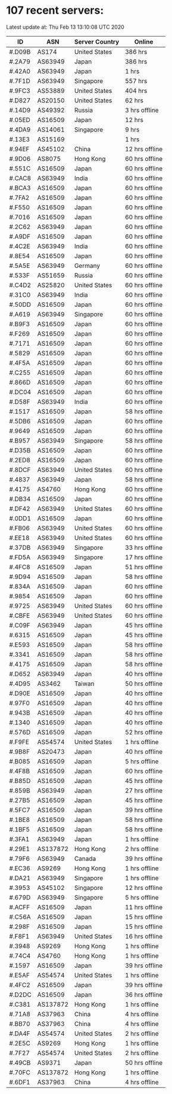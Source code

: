 # 107 recent servers:

Latest update at: Thu Feb 13 13:10:08 UTC 2020

| ID | ASN | Server Country | Online |
| -- | --- | -------------- | ------ |
| #.D09B | AS174 | United States | 386 hrs |
| #.2A79 | AS63949 | Japan | 386 hrs |
| #.42A0 | AS63949 | Japan | 1 hrs |
| #.7F1D | AS63949 | Singapore | 557 hrs |
| #.9FC3 | AS53889 | United States | 404 hrs |
| #.D827 | AS20150 | United States | 62 hrs |
| #.14D9 | AS49392 | Russia | 3 hrs offline |
| #.05ED | AS16509 | Japan | 12 hrs |
| #.4DA9 | AS14061 | Singapore | 9 hrs |
| #.13E3 | AS15169 |  | 1 hrs |
| #.94EF | AS45102 | China | 12 hrs offline |
| #.9D06 | AS8075 | Hong Kong | 60 hrs offline |
| #.551C | AS16509 | Japan | 60 hrs offline |
| #.CAC8 | AS63949 | India | 60 hrs offline |
| #.BCA3 | AS16509 | Japan | 60 hrs offline |
| #.7FA2 | AS16509 | Japan | 60 hrs offline |
| #.F550 | AS16509 | Japan | 60 hrs offline |
| #.7016 | AS16509 | Japan | 60 hrs offline |
| #.2C62 | AS63949 | Japan | 60 hrs offline |
| #.A9DF | AS16509 | Japan | 60 hrs offline |
| #.4C2E | AS63949 | India | 60 hrs offline |
| #.8E54 | AS16509 | Japan | 60 hrs offline |
| #.5A5E | AS63949 | Germany | 60 hrs offline |
| #.533F | AS51659 | Russia | 60 hrs offline |
| #.C4D2 | AS25820 | United States | 60 hrs offline |
| #.31C0 | AS63949 | India | 60 hrs offline |
| #.50DD | AS16509 | Japan | 60 hrs offline |
| #.A619 | AS63949 | Singapore | 60 hrs offline |
| #.B9F3 | AS16509 | Japan | 60 hrs offline |
| #.F269 | AS16509 | Japan | 60 hrs offline |
| #.7171 | AS16509 | Japan | 60 hrs offline |
| #.5829 | AS16509 | Japan | 60 hrs offline |
| #.4F5A | AS16509 | Japan | 60 hrs offline |
| #.C255 | AS16509 | Japan | 60 hrs offline |
| #.866D | AS16509 | Japan | 60 hrs offline |
| #.DC04 | AS16509 | Japan | 60 hrs offline |
| #.D58F | AS63949 | India | 60 hrs offline |
| #.1517 | AS16509 | Japan | 58 hrs offline |
| #.5DB6 | AS16509 | Japan | 60 hrs offline |
| #.9649 | AS16509 | Japan | 60 hrs offline |
| #.B957 | AS63949 | Singapore | 58 hrs offline |
| #.D35B | AS16509 | Japan | 60 hrs offline |
| #.2ED8 | AS16509 | Japan | 60 hrs offline |
| #.8DCF | AS63949 | United States | 60 hrs offline |
| #.4837 | AS63949 | Japan | 58 hrs offline |
| #.4175 | AS4760 | Hong Kong | 60 hrs offline |
| #.DB34 | AS16509 | Japan | 60 hrs offline |
| #.DF42 | AS63949 | United States | 60 hrs offline |
| #.0DD1 | AS16509 | Japan | 60 hrs offline |
| #.FB06 | AS63949 | United States | 60 hrs offline |
| #.EE18 | AS63949 | United States | 60 hrs offline |
| #.37DB | AS63949 | Singapore | 33 hrs offline |
| #.FD5A | AS63949 | Singapore | 17 hrs offline |
| #.4FC8 | AS16509 | Japan | 51 hrs offline |
| #.9D94 | AS16509 | Japan | 58 hrs offline |
| #.834A | AS16509 | Japan | 60 hrs offline |
| #.9854 | AS16509 | Japan | 60 hrs offline |
| #.9725 | AS63949 | United States | 60 hrs offline |
| #.CBFE | AS63949 | United States | 60 hrs offline |
| #.C09F | AS63949 | Japan | 45 hrs offline |
| #.6315 | AS16509 | Japan | 45 hrs offline |
| #.E593 | AS16509 | Japan | 58 hrs offline |
| #.3341 | AS16509 | Japan | 58 hrs offline |
| #.4175 | AS16509 | Japan | 58 hrs offline |
| #.D652 | AS63949 | Japan | 40 hrs offline |
| #.4D95 | AS3462 | Taiwan | 50 hrs offline |
| #.D90E | AS16509 | Japan | 40 hrs offline |
| #.97F0 | AS16509 | Japan | 40 hrs offline |
| #.943B | AS16509 | Japan | 40 hrs offline |
| #.1340 | AS16509 | Japan | 40 hrs offline |
| #.576D | AS16509 | Japan | 52 hrs offline |
| #.F9FE | AS54574 | United States | 1 hrs offline |
| #.9B8F | AS20473 | Japan | 40 hrs offline |
| #.B085 | AS16509 | Japan | 5 hrs offline |
| #.4F8B | AS16509 | Japan | 60 hrs offline |
| #.B85D | AS16509 | Japan | 45 hrs offline |
| #.859B | AS63949 | Japan | 27 hrs offline |
| #.27B5 | AS16509 | Japan | 45 hrs offline |
| #.5FC7 | AS16509 | Japan | 39 hrs offline |
| #.1BE8 | AS16509 | Japan | 58 hrs offline |
| #.1BF5 | AS16509 | Japan | 58 hrs offline |
| #.3FA1 | AS63949 | Japan | 1 hrs offline |
| #.29E1 | AS137872 | Hong Kong | 2 hrs offline |
| #.79F6 | AS63949 | Canada | 39 hrs offline |
| #.EC36 | AS9269 | Hong Kong | 1 hrs offline |
| #.DA21 | AS63949 | Singapore | 1 hrs offline |
| #.3953 | AS45102 | Singapore | 12 hrs offline |
| #.679D | AS63949 | Singapore | 5 hrs offline |
| #.ACFF | AS16509 | Japan | 11 hrs offline |
| #.C56A | AS16509 | Japan | 15 hrs offline |
| #.298F | AS16509 | Japan | 15 hrs offline |
| #.F8F1 | AS63949 | United States | 16 hrs offline |
| #.3948 | AS9269 | Hong Kong | 1 hrs offline |
| #.74C4 | AS4760 | Hong Kong | 1 hrs offline |
| #.1597 | AS16509 | Japan | 39 hrs offline |
| #.E5AF | AS54574 | United States | 1 hrs offline |
| #.4FC2 | AS16509 | Japan | 39 hrs offline |
| #.D2DC | AS16509 | Japan | 36 hrs offline |
| #.C381 | AS137872 | Hong Kong | 1 hrs offline |
| #.71A8 | AS37963 | China | 4 hrs offline |
| #.BB70 | AS37963 | China | 4 hrs offline |
| #.DA4F | AS54574 | United States | 2 hrs offline |
| #.2E5C | AS9269 | Hong Kong | 1 hrs offline |
| #.7F27 | AS54574 | United States | 2 hrs offline |
| #.49CB | AS9371 | Japan | 50 hrs offline |
| #.70FC | AS137872 | Hong Kong | 1 hrs offline |
| #.6DF1 | AS37963 | China | 4 hrs offline |

